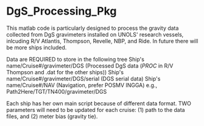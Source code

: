 # DgS_Processing_Pkg
This matlab code is particularly designed to process the gravity data collected from DgS gravimeters installed on UNOLS' research vessels,
inlcuding R/V Atlantis, Thompson, Revelle, NBP, and Ride. In future there will be more ships included.

Data are REQUIRED to store in the following tree
   Ship's name/Cruise#/gravimeter/DGS         (Processed DgS data (*PROC* in R/V Thompson and .dat for the other ships))
   Ship's name/Cruise#/gravimeter/DGS/serial  (DGS serial data)
   Ship's name/Cruise#/NAV                    (Navigation, prefer POSMV INGGA) 
   e.g., 
   Path2Here/TGT/TN400/gravimeter/DGS

Each ship has her own main script because of different data format. TWO parameters will need to be updated for each cruise: (1) path to the data files, and (2) meter bias (gravity tie).

